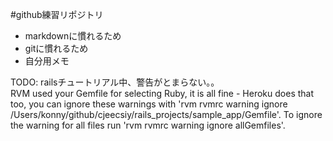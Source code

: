 #github練習リポジトリ
 * markdownに慣れるため
 * gitに慣れるため
 * 自分用メモ

TODO: railsチュートリアル中、警告がとまらない。。  
    RVM used your Gemfile for selecting Ruby, it is all fine - Heroku does that too,
    you can ignore these warnings with 'rvm rvmrc warning ignore /Users/konny/github/cjeecsiy/rails_projects/sample_app/Gemfile'.
    To ignore the warning for all files run 'rvm rvmrc warning ignore allGemfiles'.

